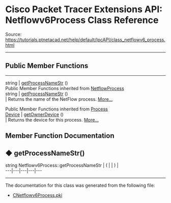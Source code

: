 # Cisco Packet Tracer Extensions API: Netflowv6Process Class Reference

Source: https://tutorials.ptnetacad.net/help/default/IpcAPI/class_netflowv6_process.html

---

##  Public Member Functions  
  
---  
string | [getProcessNameStr](class_netflowv6_process.html#ae3bd7fc43c3fc9c6a3c691cda46f65f6) ()  
Public Member Functions inherited from [NetflowProcess](class_netflow_process.html)  
string | [getProcessNameStr](class_netflow_process.html#ab496cbceac7854451f3cea697fa361e7) ()  
| Returns the name of the NetFlow process. [More...](class_netflow_process.html#ab496cbceac7854451f3cea697fa361e7)  
  
Public Member Functions inherited from [Process](class_process.html)  
[Device](class_device.html) | [getOwnerDevice](class_process.html#a9cc34f553b0325e0f4074301fd36b77b) ()  
| Returns the device for this process. [More...](class_process.html#a9cc34f553b0325e0f4074301fd36b77b)  
  
  
## Member Function Documentation

## ◆ getProcessNameStr()

string Netflowv6Process::getProcessNameStr  | ( | | ) |   
---|---|---|---|---  
  
* * *

The documentation for this class was generated from the following file:

  * [CNetflowv6Process.pki](_c_netflowv6_process_8pki.html)


